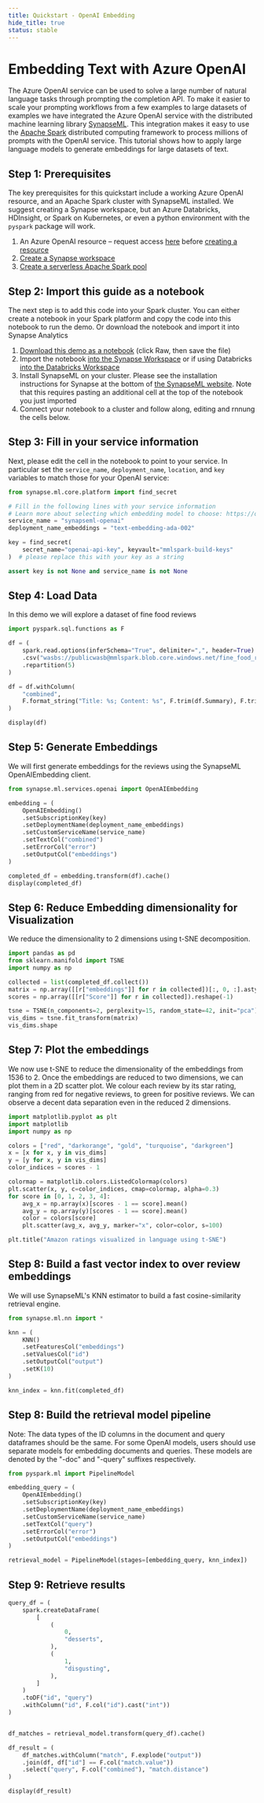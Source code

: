 ```yaml
---
title: Quickstart - OpenAI Embedding
hide_title: true
status: stable
---
```

# Embedding Text with Azure OpenAI

The Azure OpenAI service can be used to solve a large number of natural language tasks through prompting the completion API. To make it easier to scale your prompting workflows from a few examples to large datasets of examples we have integrated the Azure OpenAI service with the distributed machine learning library [SynapseML](https://www.microsoft.com/en-us/research/blog/synapseml-a-simple-multilingual-and-massively-parallel-machine-learning-library/). This integration makes it easy to use the [Apache Spark](https://spark.apache.org/) distributed computing framework to process millions of prompts with the OpenAI service. This tutorial shows how to apply large language models to generate embeddings for large datasets of text. 

## Step 1: Prerequisites

The key prerequisites for this quickstart include a working Azure OpenAI resource, and an Apache Spark cluster with SynapseML installed. We suggest creating a Synapse workspace, but an Azure Databricks, HDInsight, or Spark on Kubernetes, or even a python environment with the `pyspark` package will work. 

1. An Azure OpenAI resource – request access [here](https://customervoice.microsoft.com/Pages/ResponsePage.aspx?id=v4j5cvGGr0GRqy180BHbR7en2Ais5pxKtso_Pz4b1_xUOFA5Qk1UWDRBMjg0WFhPMkIzTzhKQ1dWNyQlQCN0PWcu) before [creating a resource](https://docs.microsoft.com/en-us/azure/cognitive-services/openai/how-to/create-resource?pivots=web-portal#create-a-resource)
1. [Create a Synapse workspace](https://docs.microsoft.com/en-us/azure/synapse-analytics/get-started-create-workspace)
1. [Create a serverless Apache Spark pool](https://docs.microsoft.com/en-us/azure/synapse-analytics/get-started-analyze-spark#create-a-serverless-apache-spark-pool)


## Step 2: Import this guide as a notebook

The next step is to add this code into your Spark cluster. You can either create a notebook in your Spark platform and copy the code into this notebook to run the demo. Or download the notebook and import it into Synapse Analytics

1.	[Download this demo as a notebook](https://github.com/microsoft/SynapseML/blob/master/notebooks/features/cognitive_services/CognitiveServices%20-%20OpenAI%20Embedding.ipynb) (click Raw, then save the file)
1.	Import the notebook [into the Synapse Workspace](https://docs.microsoft.com/en-us/azure/synapse-analytics/spark/apache-spark-development-using-notebooks#create-a-notebook) or if using Databricks [into the Databricks Workspace](https://docs.microsoft.com/en-us/azure/databricks/notebooks/notebooks-manage#create-a-notebook)
1. Install SynapseML on your cluster. Please see the installation instructions for Synapse at the bottom of [the SynapseML website](https://microsoft.github.io/SynapseML/). Note that this requires pasting an additional cell at the top of the notebook you just imported
3.	Connect your notebook to a cluster and follow along, editing and rnnung the cells below.

## Step 3: Fill in your service information

Next, please edit the cell in the notebook to point to your service. In particular set the `service_name`, `deployment_name`, `location`, and `key` variables to match those for your OpenAI service:


```python
from synapse.ml.core.platform import find_secret

# Fill in the following lines with your service information
# Learn more about selecting which embedding model to choose: https://openai.com/blog/new-and-improved-embedding-model
service_name = "synapseml-openai"
deployment_name_embeddings = "text-embedding-ada-002"

key = find_secret(
    secret_name="openai-api-key", keyvault="mmlspark-build-keys"
)  # please replace this with your key as a string

assert key is not None and service_name is not None
```

## Step 4: Load Data

In this demo we will explore a dataset of fine food reviews


```python
import pyspark.sql.functions as F

df = (
    spark.read.options(inferSchema="True", delimiter=",", header=True)
    .csv("wasbs://publicwasb@mmlspark.blob.core.windows.net/fine_food_reviews_1k.csv")
    .repartition(5)
)

df = df.withColumn(
    "combined",
    F.format_string("Title: %s; Content: %s", F.trim(df.Summary), F.trim(df.Text)),
)

display(df)
```

## Step 5: Generate Embeddings

We will first generate embeddings for the reviews using the SynapseML OpenAIEmbedding client.


```python
from synapse.ml.services.openai import OpenAIEmbedding

embedding = (
    OpenAIEmbedding()
    .setSubscriptionKey(key)
    .setDeploymentName(deployment_name_embeddings)
    .setCustomServiceName(service_name)
    .setTextCol("combined")
    .setErrorCol("error")
    .setOutputCol("embeddings")
)

completed_df = embedding.transform(df).cache()
display(completed_df)
```

## Step 6: Reduce Embedding dimensionality for Visualization
We reduce the dimensionality to 2 dimensions using t-SNE decomposition.


```python
import pandas as pd
from sklearn.manifold import TSNE
import numpy as np

collected = list(completed_df.collect())
matrix = np.array([[r["embeddings"]] for r in collected])[:, 0, :].astype(np.float64)
scores = np.array([[r["Score"]] for r in collected]).reshape(-1)

tsne = TSNE(n_components=2, perplexity=15, random_state=42, init="pca")
vis_dims = tsne.fit_transform(matrix)
vis_dims.shape
```

## Step 7: Plot the embeddings

We now use t-SNE to reduce the dimensionality of the embeddings from 1536 to 2. Once the embeddings are reduced to two dimensions, we can plot them in a 2D scatter plot. We colour each review by its star rating, ranging from red for negative reviews, to green for positive reviews. We can observe a decent data separation even in the reduced 2 dimensions.


```python
import matplotlib.pyplot as plt
import matplotlib
import numpy as np

colors = ["red", "darkorange", "gold", "turquoise", "darkgreen"]
x = [x for x, y in vis_dims]
y = [y for x, y in vis_dims]
color_indices = scores - 1

colormap = matplotlib.colors.ListedColormap(colors)
plt.scatter(x, y, c=color_indices, cmap=colormap, alpha=0.3)
for score in [0, 1, 2, 3, 4]:
    avg_x = np.array(x)[scores - 1 == score].mean()
    avg_y = np.array(y)[scores - 1 == score].mean()
    color = colors[score]
    plt.scatter(avg_x, avg_y, marker="x", color=color, s=100)

plt.title("Amazon ratings visualized in language using t-SNE")
```

## Step 8: Build a fast vector index to over review embeddings

We will use SynapseML's KNN estimator to build a fast cosine-similarity retrieval engine.


```python
from synapse.ml.nn import *

knn = (
    KNN()
    .setFeaturesCol("embeddings")
    .setValuesCol("id")
    .setOutputCol("output")
    .setK(10)
)

knn_index = knn.fit(completed_df)
```

## Step 8: Build the retrieval model pipeline

Note: The data types of the ID columns in the document and query dataframes should be the same. For some OpenAI models, users should use separate models for embedding documents and queries. These models are denoted by the "-doc" and "-query" suffixes respectively.


```python
from pyspark.ml import PipelineModel

embedding_query = (
    OpenAIEmbedding()
    .setSubscriptionKey(key)
    .setDeploymentName(deployment_name_embeddings)
    .setCustomServiceName(service_name)
    .setTextCol("query")
    .setErrorCol("error")
    .setOutputCol("embeddings")
)

retrieval_model = PipelineModel(stages=[embedding_query, knn_index])
```

## Step 9: Retrieve results


```python
query_df = (
    spark.createDataFrame(
        [
            (
                0,
                "desserts",
            ),
            (
                1,
                "disgusting",
            ),
        ]
    )
    .toDF("id", "query")
    .withColumn("id", F.col("id").cast("int"))
)


df_matches = retrieval_model.transform(query_df).cache()

df_result = (
    df_matches.withColumn("match", F.explode("output"))
    .join(df, df["id"] == F.col("match.value"))
    .select("query", F.col("combined"), "match.distance")
)

display(df_result)
```
